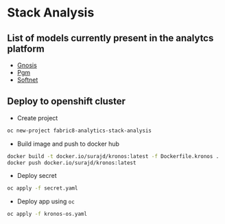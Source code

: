 # Stack Analysis

## List of models currently present in the analytcs platform


* [Gnosis](/analytics_platform/kronos/gnosis)
* [Pgm](/analytics_platform/kronos/pgm)
* [Softnet](/analytics_platform/kronos/softnet)

## Deploy to openshift cluster

- Create project

```bash
oc new-project fabric8-analytics-stack-analysis
```

- Build image and push to docker hub

```bash
docker build -t docker.io/surajd/kronos:latest -f Dockerfile.kronos .
docker push docker.io/surajd/kronos:latest
```

- Deploy secret

```bash
oc apply -f secret.yaml
```

- Deploy app using `oc`

```bash
oc apply -f kronos-os.yaml
```
